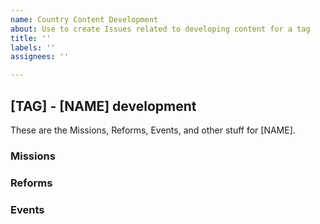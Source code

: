 ```yaml
---
name: Country Content Development
about: Use to create Issues related to developing content for a tag
title: ''
labels: ''
assignees: ''

---
```


<!-- These are comments, you can leave them as-is and they won't appear in the final message
 The Example: for each section is just an example Format them how you wish -->

<!-- Replace [TAG] with the country tag and [NAME] -->
## [TAG] - [NAME] development

These are the Missions, Reforms, Events, and other stuff for [NAME].

### Missions

<!-- Example:
- [ ] Conquest Branch
  - [x] Design
  - [x] Scripting
  - [ ] Review (almost done!)
  - [ ] Playtest
- [ ] Tall Branch
  - [x] Design
  - [x] Scripting
  - [x] Review
  - [ ] Playtest
- [ ] Colonial Branch
  - [x] Design
  - [ ] Scripting
  - [ ] Review
  - [ ] Playtest
-->

### Reforms

<!-- Example:
- [x] The First Reform
  - Tier 1
  - Has Dutch Mechanics
- [ ] Second Reform
  - Tier 3
- [ ] Third Reform
-->

### Events

<!--
Example:
- [x] Native Opposition Chain
  - [x] Iceni Revolt
  - [x] Trinovanti Revolt
  - [x] Ragni Revolt
  - [x] Rebellion Defeated
  - [x] Rebellion Victorious
- [ ] Dutch Elections events
-->

